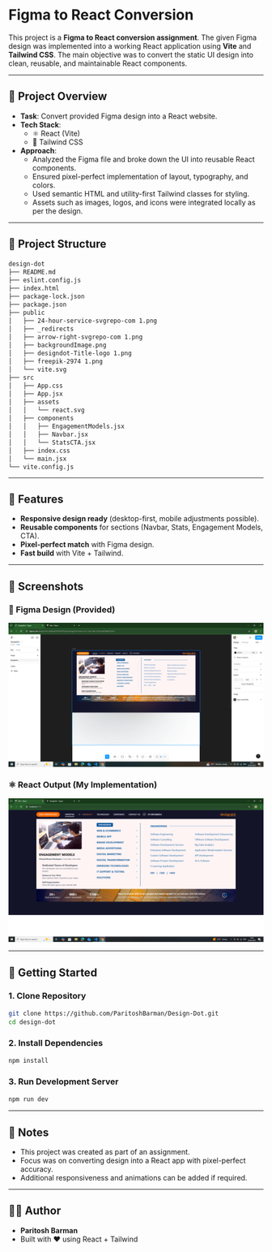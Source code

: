 # Figma to React Conversion

This project is a **Figma to React conversion assignment**. The given Figma design was implemented into a working React application using **Vite** and **Tailwind CSS**. The main objective was to convert the static UI design into clean, reusable, and maintainable React components.

---

## 📌 Project Overview

- **Task**: Convert provided Figma design into a React website.  
- **Tech Stack**:  
  - ⚛️ React (Vite)  
  - 🎨 Tailwind CSS  
- **Approach**:  
  - Analyzed the Figma file and broke down the UI into reusable React components.  
  - Ensured pixel-perfect implementation of layout, typography, and colors.  
  - Used semantic HTML and utility-first Tailwind classes for styling.  
  - Assets such as images, logos, and icons were integrated locally as per the design.  

---

## 📂 Project Structure

```
design-dot
├── README.md
├── eslint.config.js
├── index.html
├── package-lock.json
├── package.json
├── public
│   ├── 24-hour-service-svgrepo-com 1.png
│   ├── _redirects
│   ├── arrow-right-svgrepo-com 1.png
│   ├── backgroundImage.png
│   ├── designdot-Title-logo 1.png
│   ├── freepik-2974 1.png
│   └── vite.svg
├── src
│   ├── App.css
│   ├── App.jsx
│   ├── assets
│   │   └── react.svg
│   ├── components
│   │   ├── EngagementModels.jsx
│   │   ├── Navbar.jsx
│   │   └── StatsCTA.jsx
│   ├── index.css
│   └── main.jsx
└── vite.config.js
```

---

## 🎯 Features

- **Responsive design ready** (desktop-first, mobile adjustments possible).  
- **Reusable components** for sections (Navbar, Stats, Engagement Models, CTA).  
- **Pixel-perfect match** with Figma design.  
- **Fast build** with Vite + Tailwind.  

---

## 📸 Screenshots

### 🎨 Figma Design (Provided)
![Figma Screenshot](./screenshots/figma.png)

### ⚛️ React Output (My Implementation)
![React Screenshot](./screenshots/output3.png)

---

## 🚀 Getting Started

### 1. Clone Repository
```bash
git clone https://github.com/ParitoshBarman/Design-Dot.git
cd design-dot
```

### 2. Install Dependencies
```bash
npm install
```

### 3. Run Development Server
```bash
npm run dev
```

---

## 📌 Notes

- This project was created as part of an assignment.  
- Focus was on converting design into a React app with pixel-perfect accuracy.  
- Additional responsiveness and animations can be added if required.  

---

## 👨‍💻 Author
- **Paritosh Barman**  
- Built with ❤️ using React + Tailwind
